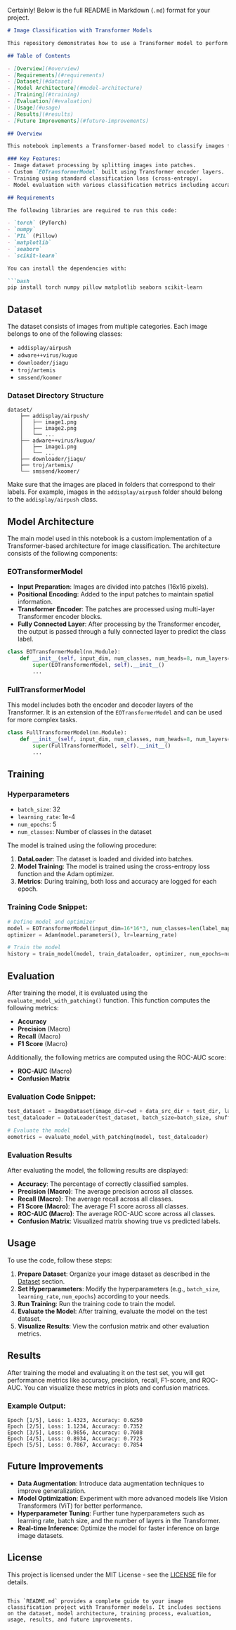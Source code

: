 Certainly! Below is the full README in Markdown (`.md`) format for your project.

```markdown
# Image Classification with Transformer Models

This repository demonstrates how to use a Transformer model to perform image classification by leveraging patch-based image representation. The dataset is split into multiple categories, and the model classifies images into one of the defined classes using a patch-based approach.

## Table of Contents

- [Overview](#overview)
- [Requirements](#requirements)
- [Dataset](#dataset)
- [Model Architecture](#model-architecture)
- [Training](#training)
- [Evaluation](#evaluation)
- [Usage](#usage)
- [Results](#results)
- [Future Improvements](#future-improvements)

## Overview

This notebook implements a Transformer-based model to classify images from a custom dataset into multiple predefined categories. The image dataset is first split into patches, and these patches are fed into a Transformer model for classification. The implementation is based on the `EOTransformerModel` that uses a multi-layer Transformer encoder for processing image patches.

### Key Features:
- Image dataset processing by splitting images into patches.
- Custom `EOTransformerModel` built using Transformer encoder layers.
- Training using standard classification loss (cross-entropy).
- Model evaluation with various classification metrics including accuracy, precision, recall, F1 score, and ROC-AUC.

## Requirements

The following libraries are required to run this code:

- `torch` (PyTorch)
- `numpy`
- `PIL` (Pillow)
- `matplotlib`
- `seaborn`
- `scikit-learn`

You can install the dependencies with:

```bash
pip install torch numpy pillow matplotlib seaborn scikit-learn
```

## Dataset

The dataset consists of images from multiple categories. Each image belongs to one of the following classes:

- `addisplay/airpush`
- `adware++virus/kuguo`
- `downloader/jiagu`
- `troj/artemis`
- `smssend/koomer`

### Dataset Directory Structure

```plaintext
dataset/
    ├── addisplay/airpush/
    │   ├── image1.png
    │   ├── image2.png
    │   └── ...
    ├── adware++virus/kuguo/
    │   ├── image1.png
    │   └── ...
    ├── downloader/jiagu/
    ├── troj/artemis/
    └── smssend/koomer/
```

Make sure that the images are placed in folders that correspond to their labels. For example, images in the `addisplay/airpush` folder should belong to the `addisplay/airpush` class.

## Model Architecture

The main model used in this notebook is a custom implementation of a Transformer-based architecture for image classification. The architecture consists of the following components:

### EOTransformerModel

- **Input Preparation**: Images are divided into patches (16x16 pixels).
- **Positional Encoding**: Added to the input patches to maintain spatial information.
- **Transformer Encoder**: The patches are processed using multi-layer Transformer encoder blocks.
- **Fully Connected Layer**: After processing by the Transformer encoder, the output is passed through a fully connected layer to predict the class label.

```python
class EOTransformerModel(nn.Module):
    def __init__(self, input_dim, num_classes, num_heads=8, num_layers=4, hidden_dim=16, dropout=0.1, max_len=256, device='cpu'):
        super(EOTransformerModel, self).__init__()
        ...
```

### FullTransformerModel

This model includes both the encoder and decoder layers of the Transformer. It is an extension of the `EOTransformerModel` and can be used for more complex tasks.

```python
class FullTransformerModel(nn.Module):
    def __init__(self, input_dim, num_classes, num_heads=8, num_layers=4, hidden_dim=16, dropout=0.1, max_len=256):
        super(FullTransformerModel, self).__init__()
        ...
```

## Training

### Hyperparameters
- `batch_size`: 32
- `learning_rate`: 1e-4
- `num_epochs`: 5
- `num_classes`: Number of classes in the dataset

The model is trained using the following procedure:
1. **DataLoader**: The dataset is loaded and divided into batches.
2. **Model Training**: The model is trained using the cross-entropy loss function and the Adam optimizer.
3. **Metrics**: During training, both loss and accuracy are logged for each epoch.

### Training Code Snippet:

```python
# Define model and optimizer
model = EOTransformerModel(input_dim=16*16*3, num_classes=len(label_mapping), device=device)
optimizer = Adam(model.parameters(), lr=learning_rate)

# Train the model
history = train_model(model, train_dataloader, optimizer, num_epochs=num_epochs, device=device)
```

## Evaluation

After training the model, it is evaluated using the `evaluate_model_with_patching()` function. This function computes the following metrics:

- **Accuracy**
- **Precision** (Macro)
- **Recall** (Macro)
- **F1 Score** (Macro)

Additionally, the following metrics are computed using the ROC-AUC score:

- **ROC-AUC** (Macro)
- **Confusion Matrix**

### Evaluation Code Snippet:

```python
test_dataset = ImageDataset(image_dir=cwd + data_src_dir + test_dir, label_map=label_mapping, patch_size=16)
test_dataloader = DataLoader(test_dataset, batch_size=batch_size, shuffle=False)

# Evaluate the model
eometrics = evaluate_model_with_patching(model, test_dataloader)
```

### Evaluation Results

After evaluating the model, the following results are displayed:

- **Accuracy**: The percentage of correctly classified samples.
- **Precision (Macro)**: The average precision across all classes.
- **Recall (Macro)**: The average recall across all classes.
- **F1 Score (Macro)**: The average F1 score across all classes.
- **ROC-AUC (Macro)**: The average ROC-AUC score across all classes.
- **Confusion Matrix**: Visualized matrix showing true vs predicted labels.

## Usage

To use the code, follow these steps:

1. **Prepare Dataset**: Organize your image dataset as described in the [Dataset](#dataset) section.
2. **Set Hyperparameters**: Modify the hyperparameters (e.g., `batch_size`, `learning_rate`, `num_epochs`) according to your needs.
3. **Run Training**: Run the training code to train the model.
4. **Evaluate the Model**: After training, evaluate the model on the test dataset.
5. **Visualize Results**: View the confusion matrix and other evaluation metrics.

## Results

After training the model and evaluating it on the test set, you will get performance metrics like accuracy, precision, recall, F1-score, and ROC-AUC. You can visualize these metrics in plots and confusion matrices.

### Example Output:

```plaintext
Epoch [1/5], Loss: 1.4323, Accuracy: 0.6250
Epoch [2/5], Loss: 1.1234, Accuracy: 0.7352
Epoch [3/5], Loss: 0.9856, Accuracy: 0.7608
Epoch [4/5], Loss: 0.8934, Accuracy: 0.7725
Epoch [5/5], Loss: 0.7867, Accuracy: 0.7854
```

## Future Improvements

- **Data Augmentation**: Introduce data augmentation techniques to improve generalization.
- **Model Optimization**: Experiment with more advanced models like Vision Transformers (ViT) for better performance.
- **Hyperparameter Tuning**: Further tune hyperparameters such as learning rate, batch size, and the number of layers in the Transformer.
- **Real-time Inference**: Optimize the model for faster inference on large image datasets.

## License

This project is licensed under the MIT License - see the [LICENSE](LICENSE) file for details.
```

This `README.md` provides a complete guide to your image classification project with Transformer models. It includes sections on the dataset, model architecture, training process, evaluation, usage, results, and future improvements.

```
